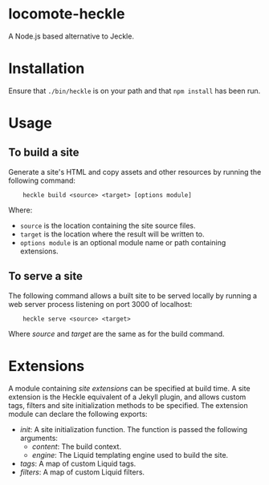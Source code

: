 # locomote-heckle

A Node.js based alternative to Jeckle.

# Installation

Ensure that `./bin/heckle` is on your path and that `npm install` has been run.

# Usage

## To build a site
Generate a site's HTML and copy assets and other resources by running the following command:

```
    heckle build <source> <target> [options module]
```
Where:
* `source` is the location containing the site source files.
* `target` is the location where the result will be written to.
* `options module` is an optional module name or path containing extensions.

## To serve a site
The following command allows a built site to be served locally by running a web server process listening on port 3000 of localhost:

```
    heckle serve <source> <target>
```

Where _source_ and _target_ are the same as for the build command.

# Extensions

A module containing _site extensions_ can be specified at build time. A site extension is the Heckle equivalent of a Jekyll plugin, and allows custom tags, filters and site initialization methods to be specified. The extension module can declare the following exports:

* _init_: A site initialization function. The function is passed the following arguments:
  - _content_: The build context.
  - _engine_: The Liquid templating engine used to build the site.
* _tags_: A map of custom Liquid tags.
* _filters_: A map of custom Liquid filters.

